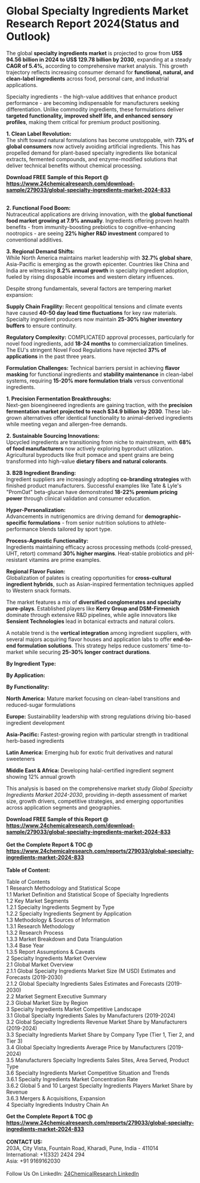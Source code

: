 <h1>Global Specialty Ingredients Market Research Report 2024(Status and Outlook)</h1><p>The global <strong>specialty ingredients market</strong> is projected to grow from <strong>US$ 94.56 billion in 2024 to US$ 129.78 billion by 2030</strong>, expanding at a steady <strong>CAGR of 5.4%</strong>, according to comprehensive market analysis. This growth trajectory reflects increasing consumer demand for <strong>functional, natural, and clean-label ingredients</strong> across food, personal care, and industrial applications.</p><p>Specialty ingredients - the high-value additives that enhance product performance - are becoming indispensable for manufacturers seeking differentiation. Unlike commodity ingredients, these formulations deliver <strong>targeted functionality, improved shelf life, and enhanced sensory profiles</strong>, making them critical for premium product positioning.</p><p><strong>1. Clean Label Revolution:</strong><br>
The shift toward natural formulations has become unstoppable, with <strong>73% of global consumers</strong> now actively avoiding artificial ingredients. This has propelled demand for plant-based specialty ingredients like botanical extracts, fermented compounds, and enzyme-modified solutions that deliver technical benefits without chemical processing.</p><div><b>Download FREE Sample of this Report @ 
            <a href="https://www.24chemicalresearch.com/download-sample/279033/global-specialty-ingredients-market-2024-833">
            https://www.24chemicalresearch.com/download-sample/279033/global-specialty-ingredients-market-2024-833</a></b></div><br><p><strong>2. Functional Food Boom:</strong><br>
Nutraceutical applications are driving innovation, with the <strong>global functional food market growing at 7.9% annually</strong>. Ingredients offering proven health benefits - from immunity-boosting prebiotics to cognitive-enhancing nootropics - are seeing <strong>22% higher R&amp;D investment</strong> compared to conventional additives.</p><p><strong>3. Regional Demand Shifts:</strong><br>
While North America maintains market leadership with <strong>32.7% global share</strong>, Asia-Pacific is emerging as the growth epicenter. Countries like China and India are witnessing <strong>8.2% annual growth</strong> in specialty ingredient adoption, fueled by rising disposable incomes and western dietary influences.</p><p>Despite strong fundamentals, several factors are tempering market expansion:</p><p><strong>Supply Chain Fragility:</strong> 
	Recent geopolitical tensions and climate events have caused <strong>40-50 day lead time fluctuations</strong> for key raw materials. Specialty ingredient producers now maintain <strong>25-30% higher inventory buffers</strong> to ensure continuity.</p><p><strong>Regulatory Complexity:</strong>
	COMPLICATED approval processes, particularly for novel food ingredients, add <strong>18-24 months</strong> to commercialization timelines. The EU's stringent Novel Food Regulations have rejected <strong>37% of applications</strong> in the past three years.</p><p><strong>Formulation Challenges:</strong>
	Technical barriers persist in achieving <strong>flavor masking</strong> for functional ingredients and <strong>stability maintenance</strong> in clean-label systems, requiring <strong>15-20% more formulation trials</strong> versus conventional ingredients.</p><p><strong>1. Precision Fermentation Breakthroughs:</strong><br>
Next-gen bioengineered ingredients are gaining traction, with the <strong>precision fermentation market projected to reach $34.9 billion by 2030</strong>. These lab-grown alternatives offer identical functionality to animal-derived ingredients while meeting vegan and allergen-free demands.</p><p><strong>2. Sustainable Sourcing Innovations:</strong><br>
Upcycled ingredients are transitioning from niche to mainstream, with <strong>68% of food manufacturers</strong> now actively exploring byproduct utilization. Agricultural byproducts like fruit pomace and spent grains are being transformed into high-value <strong>dietary fibers and natural colorants</strong>.</p><p><strong>3. B2B Ingredient Branding:</strong><br>
Ingredient suppliers are increasingly adopting <strong>co-branding strategies</strong> with finished product manufacturers. Successful examples like Tate &amp; Lyle's "PromOat" beta-glucan have demonstrated <strong>18-22% premium pricing power</strong> through clinical validation and consumer education.</p><p><strong>Hyper-Personalization:</strong><br>
	Advancements in nutrigenomics are driving demand for <strong>demographic-specific formulations</strong> - from senior nutrition solutions to athlete-performance blends tailored by sport type.</p><p><strong>Process-Agnostic Functionality:</strong><br>
	Ingredients maintaining efficacy across processing methods (cold-pressed, UHT, retort) command <strong>30% higher margins</strong>. Heat-stable probiotics and pH-resistant vitamins are prime examples.</p><p><strong>Regional Flavor Fusion:</strong><br>
	Globalization of palates is creating opportunities for <strong>cross-cultural ingredient hybrids</strong>, such as Asian-inspired fermentation techniques applied to Western snack formats.</p><p>The market features a mix of <strong>diversified conglomerates and specialty pure-plays</strong>. Established players like <strong>Kerry Group and DSM-Firmenich</strong> dominate through extensive R&amp;D pipelines, while agile innovators like <strong>Sensient Technologies</strong> lead in botanical extracts and natural colors.</p><p>A notable trend is the <strong>vertical integration</strong> among ingredient suppliers, with several majors acquiring flavor houses and application labs to offer <strong>end-to-end formulation solutions</strong>. This strategy helps reduce customers' time-to-market while securing <strong>25-30% longer contract durations</strong>.</p><p><strong>By Ingredient Type:</strong></p><p><strong>By Application:</strong></p><p><strong>By Functionality:</strong></p><p><strong>North America:</strong> Mature market focusing on clean-label transitions and reduced-sugar formulations</p><p><strong>Europe:</strong> Sustainability leadership with strong regulations driving bio-based ingredient development</p><p><strong>Asia-Pacific:</strong> Fastest-growing region with particular strength in traditional herb-based ingredients</p><p><strong>Latin America:</strong> Emerging hub for exotic fruit derivatives and natural sweeteners</p><p><strong>Middle East &amp; Africa:</strong> Developing halal-certified ingredient segment showing 12% annual growth</p><p>This analysis is based on the comprehensive market study <em>Global Specialty Ingredients Market 2024-2030</em>, providing in-depth assessment of market size, growth drivers, competitive strategies, and emerging opportunities across application segments and geographies.</p><div><b>Download FREE Sample of this Report @ 
            <a href="https://www.24chemicalresearch.com/download-sample/279033/global-specialty-ingredients-market-2024-833">
            https://www.24chemicalresearch.com/download-sample/279033/global-specialty-ingredients-market-2024-833</a></b></div><br><div><b>Get the Complete Report & TOC @ 
            <a href="https://www.24chemicalresearch.com/reports/279033/global-specialty-ingredients-market-2024-833">
            https://www.24chemicalresearch.com/reports/279033/global-specialty-ingredients-market-2024-833</a></b></div><br>
            <b>Table of Content:</b><p>Table of Contents<br />
 1 Research Methodology and Statistical Scope<br />
 1.1 Market Definition and Statistical Scope of Specialty Ingredients<br />
 1.2 Key Market Segments<br />
 1.2.1 Specialty Ingredients Segment by Type<br />
 1.2.2 Specialty Ingredients Segment by Application<br />
 1.3 Methodology & Sources of Information<br />
 1.3.1 Research Methodology<br />
 1.3.2 Research Process<br />
 1.3.3 Market Breakdown and Data Triangulation<br />
 1.3.4 Base Year<br />
 1.3.5 Report Assumptions & Caveats<br />
 2 Specialty Ingredients Market Overview<br />
 2.1 Global Market Overview<br />
 2.1.1 Global Specialty Ingredients Market Size (M USD) Estimates and Forecasts (2019-2030)<br />
 2.1.2 Global Specialty Ingredients Sales Estimates and Forecasts (2019-2030)<br />
 2.2 Market Segment Executive Summary<br />
 2.3 Global Market Size by Region<br />
 3 Specialty Ingredients Market Competitive Landscape<br />
 3.1 Global Specialty Ingredients Sales by Manufacturers (2019-2024)<br />
 3.2 Global Specialty Ingredients Revenue Market Share by Manufacturers (2019-2024)<br />
 3.3 Specialty Ingredients Market Share by Company Type (Tier 1, Tier 2, and Tier 3)<br />
 3.4 Global Specialty Ingredients Average Price by Manufacturers (2019-2024)<br />
 3.5 Manufacturers Specialty Ingredients Sales Sites, Area Served, Product Type<br />
 3.6 Specialty Ingredients Market Competitive Situation and Trends<br />
 3.6.1 Specialty Ingredients Market Concentration Rate<br />
 3.6.2 Global 5 and 10 Largest Specialty Ingredients Players Market Share by Revenue<br />
 3.6.3 Mergers & Acquisitions, Expansion<br />
 4 Specialty Ingredients Industry Chain An</p><div><b>Get the Complete Report & TOC @ 
            <a href="https://www.24chemicalresearch.com/reports/279033/global-specialty-ingredients-market-2024-833">
            https://www.24chemicalresearch.com/reports/279033/global-specialty-ingredients-market-2024-833</a></b></div><br><b>CONTACT US:</b><br>
            203A, City Vista, Fountain Road, Kharadi, Pune, India - 411014<br>
            International: +1(332) 2424 294<br>
            Asia: +91 9169162030 <br><br>
            Follow Us On LinkedIn: <a href="https://www.linkedin.com/company/24chemicalresearch/">24ChemicalResearch LinkedIn</a>